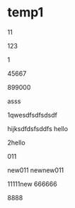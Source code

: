 # temp1
11

123

1

45667

899000

asss

1qwesdfsdfsdsdf

hijksdfdsfsddfs
hello

2hello

011

new011
newnew011

11111new
666666

8888
